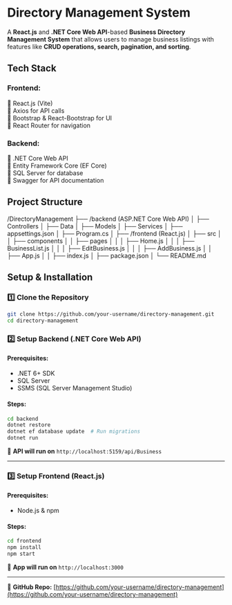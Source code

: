 

# **Directory Management System**  

A **React.js** and **.NET Core Web API**-based **Business Directory Management System** that allows users to manage business listings with features like **CRUD operations, search, pagination, and sorting**.

## **Tech Stack**
### **Frontend:**  
🔹 React.js (Vite)  
🔹 Axios for API calls  
🔹 Bootstrap & React-Bootstrap for UI  
🔹 React Router for navigation  

### **Backend:**  
🔹 .NET Core Web API  
🔹 Entity Framework Core (EF Core)  
🔹 SQL Server for database  
🔹 Swagger for API documentation  


## **Project Structure**

/DirectoryManagement
├── /backend (ASP.NET Core Web API)
│   ├── Controllers
│   ├── Data
│   ├── Models
│   ├── Services
│   ├── appsettings.json
│   ├── Program.cs
│
├── /frontend (React.js)
│   ├── src
│   │   ├── components
│   │   ├── pages
│   │   │   ├── Home.js
│   │   │   ├── BusinessList.js
│   │   │   ├── EditBusiness.js
│   │   │   ├── AddBusiness.js
│   │   ├── App.js
│   │   ├── index.js
│   ├── package.json
│
└── README.md


## **Setup & Installation**
### **1️⃣ Clone the Repository**
```bash
git clone https://github.com/your-username/directory-management.git
cd directory-management
```

### **2️⃣ Setup Backend (.NET Core Web API)**
#### **Prerequisites:**  
- .NET 6+ SDK  
- SQL Server  
- SSMS (SQL Server Management Studio)  

#### **Steps:**  
```bash
cd backend
dotnet restore
dotnet ef database update  # Run migrations
dotnet run
```
🔹 **API will run on** `http://localhost:5159/api/Business`  

---

### **3️⃣ Setup Frontend (React.js)**
#### **Prerequisites:**  
- Node.js & npm  

#### **Steps:**  
```bash
cd frontend
npm install
npm start
```
🔹 **App will run on** `http://localhost:3000`

---

🔗 **GitHub Repo:** [https://github.com/your-username/directory-management](https://github.com/your-username/directory-management)

